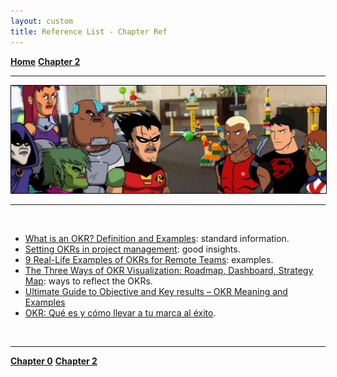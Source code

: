 ```yaml
---
layout: custom
title: Reference List - Chapter Ref
---
```


<div class="nav-buttons">
  <a href="/pages/okr" class="custom-button right"><strong>Home</strong></a>
  <a href="/pages/okr-chapter-2" class="custom-button left"><strong>Chapter 2</strong></a>
</div>

---

<img class="myImg" src="../images/lsp/teen-titans-get-serious-lsp.png" alt="teen-titans-get-serious" style="border: 1px solid #000; border-radius: 1px; padding: 0px; cursor: pointer;">

---

<br>

- [What is an OKR? Definition and Examples](https://www.whatmatters.com/faqs/okr-meaning-definition-example): standard information.
- [Setting OKRs in project management](https://www.getclockwise.com/blog/setting-okrs-in-project-management): good insights.
- [9 Real-Life Examples of OKRs for Remote Teams](https://www.peoplebox.ai/blog/real-life-examples-of-okrs-for-remote-teams/): examples.
- [The Three Ways of OKR Visualization: Roadmap, Dashboard, Strategy Map](https://oboard.io/blog/okr-visualization): ways to reflect the OKRs.
- [Ultimate Guide to Objective and Key results – OKR Meaning and Examples](https://www.getjop.com/blog/what-is-okr)
- [OKR: Qué es y cómo llevar a tu marca al éxito](https://www.cebra.com/blog/okr).

<br>

---

<div class="nav-buttons">
  <a href="/pages/okr-chapter-0" class="custom-button right"><strong>Chapter 0</strong></a>
  <a href="/pages/okr-chapter-2" class="custom-button left"><strong>Chapter 2</strong></a>
</div>
